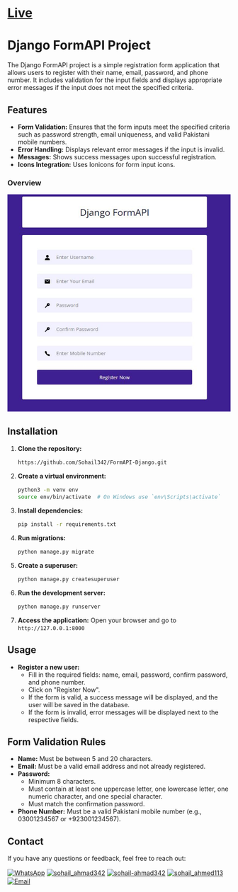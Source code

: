 # [Live](https://3yp-ingenious-einstein.circumeo-apps.net/)

# Django FormAPI Project

The Django FormAPI project is a simple registration form application that allows users to register with their name, email, password, and phone number. It includes validation for the input fields and displays appropriate error messages if the input does not meet the specified criteria.


## Features

- **Form Validation:** Ensures that the form inputs meet the specified criteria such as password strength, email uniqueness, and valid Pakistani mobile numbers.
- **Error Handling:** Displays relevant error messages if the input is invalid.
- **Messages:** Shows success messages upon successful registration.
- **Icons Integration:** Uses Ionicons for form input icons.


### Overview
![FormAPI](core/static/core/img/form.JPG)


## Installation

1. **Clone the repository:**
    ```bash
    https://github.com/Sohail342/FormAPI-Django.git
    ```

2. **Create a virtual environment:**
    ```bash
    python3 -m venv env
    source env/bin/activate  # On Windows use `env\Scripts\activate`
    ```

3. **Install dependencies:**
    ```bash
    pip install -r requirements.txt
    ```

4. **Run migrations:**
    ```bash
    python manage.py migrate
    ```

5. **Create a superuser:**
    ```bash
    python manage.py createsuperuser
    ```

6. **Run the development server:**
    ```bash
    python manage.py runserver
    ```

7. **Access the application:**
    Open your browser and go to `http://127.0.0.1:8000`

## Usage

- **Register a new user:**
  - Fill in the required fields: name, email, password, confirm password, and phone number.
  - Click on "Register Now".
  - If the form is valid, a success message will be displayed, and the user will be saved in the database.
  - If the form is invalid, error messages will be displayed next to the respective fields.

## Form Validation Rules

- **Name:** Must be between 5 and 20 characters.
- **Email:** Must be a valid email address and not already registered.
- **Password:** 
  - Minimum 8 characters.
  - Must contain at least one uppercase letter, one lowercase letter, one numeric character, and one special character.
  - Must match the confirmation password.
- **Phone Number:** Must be a valid Pakistani mobile number (e.g., 03001234567 or +923001234567).


## Contact

If you have any questions or feedback, feel free to reach out:

<p align="left">
<a href="https://wa.me/+923428041928" target="blank"><img align="center" src="https://img.icons8.com/color/48/000000/whatsapp.png" alt="WhatsApp" height="30" width="40" /></a>
<a href="https://www.hackerrank.com/sohail_ahmad342" target="blank"><img align="center" src="https://raw.githubusercontent.com/rahuldkjain/github-profile-readme-generator/master/src/images/icons/Social/hackerrank.svg" alt="sohail_ahmad342" height="30" width="40" /></a>
<a href="https://www.linkedin.com/in/sohailahmad3428041928/" target="blank"><img align="center" src="https://raw.githubusercontent.com/rahuldkjain/github-profile-readme-generator/master/src/images/icons/Social/linked-in-alt.svg" alt="sohail-ahmad342" height="30" width="40" /></a>
<a href="https://instagram.com/sohail_ahmed113" target="blank"><img align="center" src="https://raw.githubusercontent.com/rahuldkjain/github-profile-readme-generator/master/src/images/icons/Social/instagram.svg" alt="sohail_ahmed113" height="30" width="40" /></a>
<a href="mailto:sohailahmed34280@gmail.com" target="blank"><img align="center" src="https://img.icons8.com/ios-filled/50/000000/email-open.png" alt="Email" height="30" width="40" /></a>
</p>
